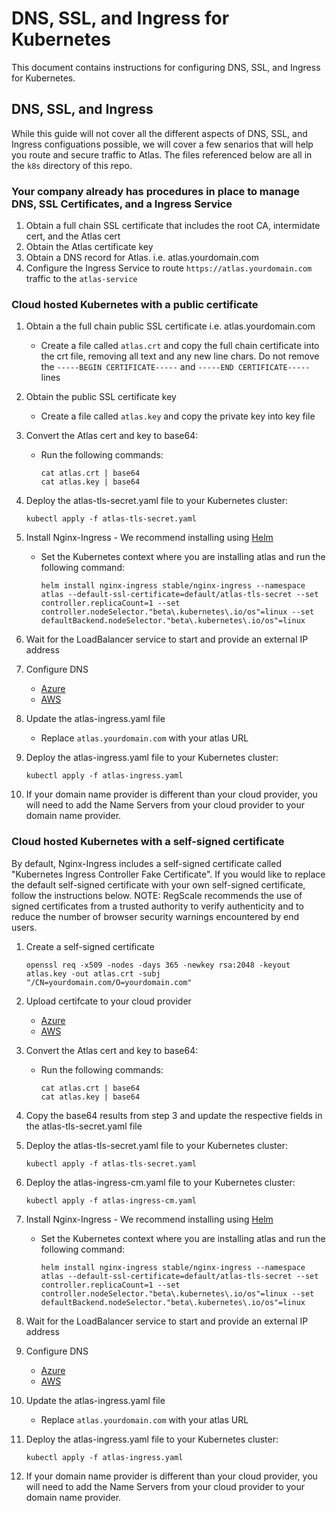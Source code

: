 # DNS, SSL, and Ingress for Kubernetes
This document contains instructions for configuring DNS, SSL, and Ingress for Kubernetes.


## DNS, SSL, and Ingress
While this guide will not cover all the different aspects of DNS, SSL, and Ingress configuations possible, we will cover a few senarios that will help you route and secure traffic to Atlas. The files referenced below are all in the `k8s` directory of this repo.

### Your company already has procedures in place to manage DNS, SSL Certificates, and a Ingress Service

1. Obtain a full chain SSL certificate that includes the root CA, intermidate cert, and the Atlas cert
2. Obtain the Atlas certificate key
3. Obtain a DNS record for Atlas. i.e. atlas.yourdomain.com
4. Configure the Ingress Service to route `https://atlas.yourdomain.com` traffic to the `atlas-service`

### Cloud hosted Kubernetes with a public certificate

1. Obtain a the full chain public SSL certificate i.e. atlas.yourdomain.com
    - Create a file called `atlas.crt` and copy the full chain certificate into the crt file, removing all text and any new line chars.  Do not remove the `-----BEGIN CERTIFICATE-----` and `-----END CERTIFICATE-----` lines

2. Obtain the public SSL certificate key
    - Create a file called `atlas.key` and copy the private key into key file

3. Convert the Atlas cert and key to base64:
    - Run the following commands:

        ```
        cat atlas.crt | base64
        cat atlas.key | base64
        ```

4. Deploy the atlas-tls-secret.yaml file to your Kubernetes cluster:

    ```
    kubectl apply -f atlas-tls-secret.yaml
    ```

5. Install Nginx-Ingress - We recommend installing using [Helm](#https://helm.sh/docs/intro/install/)
    - Set the Kubernetes context where you are installing atlas and run the following command:

        ```
        helm install nginx-ingress stable/nginx-ingress --namespace atlas --default-ssl-certificate=default/atlas-tls-secret --set controller.replicaCount=1 --set controller.nodeSelector."beta\.kubernetes\.io/os"=linux --set defaultBackend.nodeSelector."beta\.kubernetes\.io/os"=linux
        ```

6. Wait for the LoadBalancer service to start and provide an external IP address

7. Configure DNS
    - <a href="https://docs.microsoft.com/en-us/azure/dns/dns-getstarted-portal">Azure</a>
    - <a href="https://docs.aws.amazon.com/Route53/latest/DeveloperGuide/routing-to-elb-load-balancer.html">AWS</a>

7. Update the atlas-ingress.yaml file
    - Replace `atlas.yourdomain.com` with your atlas URL

8. Deploy the atlas-ingress.yaml file to your Kubernetes cluster:

    ```
    kubectl apply -f atlas-ingress.yaml
    ```

9. If your domain name provider is different than your cloud provider, you will need to add the Name Servers from your cloud provider to your domain name provider.

### Cloud hosted Kubernetes with a self-signed certificate

By default, Nginx-Ingress includes a self-signed certificate called "Kubernetes Ingress Controller Fake Certificate". If you would like to replace the default self-signed certificate with your own self-signed certificate, follow the instructions below. NOTE: RegScale recommends the use of signed certificates from a trusted authority to verify authenticity and to reduce the number of browser security warnings encountered by end users.

1. Create a self-signed certificate

    ```
    openssl req -x509 -nodes -days 365 -newkey rsa:2048 -keyout atlas.key -out atlas.crt -subj "/CN=yourdomain.com/O=yourdomain.com"
    ```

2. Upload certifcate to your cloud provider
    - <a href="https://docs.microsoft.com/en-us/rest/api/keyvault/importcertificate/importcertificate">Azure</a>
    - <a href="https://aws.amazon.com/premiumsupport/knowledge-center/import-ssl-certificate-to-iam/">AWS</a>

3. Convert the Atlas cert and key to base64:
    - Run the following commands:

        ```
        cat atlas.crt | base64
        cat atlas.key | base64
        ```

4. Copy the base64 results from step 3 and update the respective fields in the atlas-tls-secret.yaml file

5. Deploy the atlas-tls-secret.yaml file to your Kubernetes cluster:

    ```
    kubectl apply -f atlas-tls-secret.yaml
    ```

6. Deploy the atlas-ingress-cm.yaml file to your Kubernetes cluster:

    ```
    kubectl apply -f atlas-ingress-cm.yaml
    ```

7. Install Nginx-Ingress - We recommend installing using [Helm](#https://helm.sh/docs/intro/install/)
    - Set the Kubernetes context where you are installing atlas and run the following command:

        ```
        helm install nginx-ingress stable/nginx-ingress --namespace atlas --default-ssl-certificate=default/atlas-tls-secret --set controller.replicaCount=1 --set controller.nodeSelector."beta\.kubernetes\.io/os"=linux --set defaultBackend.nodeSelector."beta\.kubernetes\.io/os"=linux
        ```

8. Wait for the LoadBalancer service to start and provide an external IP address

9. Configure DNS
    - <a href="https://docs.microsoft.com/en-us/azure/dns/dns-getstarted-portal">Azure</a>
    - <a href="https://docs.aws.amazon.com/Route53/latest/DeveloperGuide/routing-to-elb-load-balancer.html">AWS</a>

10. Update the atlas-ingress.yaml file
    - Replace `atlas.yourdomain.com` with your atlas URL

11. Deploy the atlas-ingress.yaml file to your Kubernetes cluster:

    ```
    kubectl apply -f atlas-ingress.yaml
    ```
  
12. If your domain name provider is different than your cloud provider, you will need to add the Name Servers from your cloud provider to your domain name provider.
